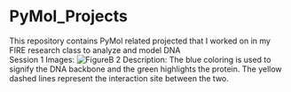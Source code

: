 # PyMol_Projects
This repository contains PyMol related projected that I worked on in my FIRE research class to analyze and model DNA <br>
Session 1 Images: 
![FigureB 2](https://user-images.githubusercontent.com/53449191/229597407-56f2ce6e-e6cd-4fd0-8b7b-742b71e716bd.png)
Description: The blue coloring is used to signify the DNA backbone and the green highlights the protein. The yellow dashed lines represent the interaction site between the two.
